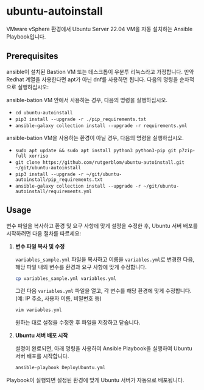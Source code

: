 # ubuntu-autoinstall

VMware vSphere 환경에서 Ubuntu Server 22.04 VM을 자동 설치하는 Ansible Playbook입니다.

## Prerequisites
ansible이 설치된 Bastion VM 또는 데스크톱이 우분투 리눅스라고 가정합니다. 만약 Redhat 계열을 사용한다면 apt가 아닌 dnf를 사용하면 됩니다.
다음의 명령을 순차적으로 실행하십시오:

ansible-bation VM 안에서 사용하는 경우, 다음의 명령을 실행하십시오. 

* ```cd ubuntu-autoinstall```
* ```pip3 install --upgrade -r ./pip_requirements.txt```
* ```ansible-galaxy collection install --upgrade -r requirements.yml```

ansible-bation VM을 사용하는 환경이 아닐 경우, 다음의 명령을 실행하십시오. 
* ```sudo apt update && sudo apt install python3 python3-pip git p7zip-full xorriso```
* ```git clone https://github.com/rutgerblom/ubuntu-autoinstall.git ~/git/ubuntu-autoinstall```
* ```pip3 install --upgrade -r ~/git/ubuntu-autoinstall/pip_requirements.txt```
* ```ansible-galaxy collection install --upgrade -r ~/git/ubuntu-autoinstall/requirements.yml```

## Usage

변수 파일을 복사하고 환경 및 요구 사항에 맞게 설정을 수정한 후, Ubuntu 서버 배포를 시작하려면 다음 절차를 따르세요:

1. **변수 파일 복사 및 수정**

    `variables_sample.yml` 파일을 복사하고 이름을 `variables.yml`로 변경한 다음, 해당 파일 내의 변수를 환경과 요구 사항에 맞게 수정합니다.

   ```bash
   cp variables_sample.yml variables.yml
   ```

   그런 다음 `variables.yml` 파일을 열고, 각 변수를 해당 환경에 맞게 수정합니다. (예: IP 주소, 사용자 이름, 비밀번호 등)

   ```bash
   vim variables.yml
   ```

   원하는 대로 설정을 수정한 후 파일을 저장하고 닫습니다.

3. **Ubuntu 서버 배포 시작**

   설정이 완료되면, 아래 명령을 사용하여 Ansible Playbook을 실행하여 Ubuntu 서버 배포를 시작합니다.

   ```bash
   ansible-playbook DeployUbuntu.yml
   ```

Playbook이 실행되면 설정된 환경에 맞게 Ubuntu 서버가 자동으로 배포됩니다.
